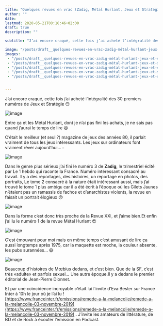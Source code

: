 ```yaml
---
title: "Quelques revues en vrac (Zadig, Métal Hurlant, Jeux et Stratégie)"
author: ""
date: 
lastmod: 2020-05-21T00:18:46+02:00
draft: true
description: ""

subtitle: "J’ai encore craqué, cette fois j’ai acheté l’intégralité des 30 premiers numéros de Jeux et Stratégie 😏"

image: "/posts/draft__quelques-revues-en-vrac-zadig-métal-hurlant-jeux-et-stratégie/images/1.jpeg" 
images:
 - "/posts/draft__quelques-revues-en-vrac-zadig-métal-hurlant-jeux-et-stratégie/images/1.jpeg"
 - "/posts/draft__quelques-revues-en-vrac-zadig-métal-hurlant-jeux-et-stratégie/images/2.jpeg"
 - "/posts/draft__quelques-revues-en-vrac-zadig-métal-hurlant-jeux-et-stratégie/images/3.jpeg"
 - "/posts/draft__quelques-revues-en-vrac-zadig-métal-hurlant-jeux-et-stratégie/images/4.jpeg"
 - "/posts/draft__quelques-revues-en-vrac-zadig-métal-hurlant-jeux-et-stratégie/images/5.jpeg"


---
```


J’ai encore craqué, cette fois j’ai acheté l’intégralité des 30 premiers numéros de Jeux et Stratégie 😏




![image](/posts/draft__quelques-revues-en-vrac-zadig-métal-hurlant-jeux-et-stratégie/images/1.jpeg#layoutTextWidth)



Entre ça et les Métal Hurlant, dont je n’ai pas fini les achats, je ne sais pas quand j’aurai le temps de lire 😆

C’était le meilleur (et seul ?) magazine de jeux des années 80, il parlait vraiment de tous les jeux intéressants. Les jeux sur ordinateurs font vraiment rêver aujourd’hui… :




![image](/posts/draft__quelques-revues-en-vrac-zadig-métal-hurlant-jeux-et-stratégie/images/2.jpeg#layoutTextWidth)

Dans le genre plus sérieux j’ai fini le numéro 3 de **Zadig**, le trimestriel édité par Le 1 hebdo qui raconte la France. Numéro intéressant consacré au travail. Il y a des reportages, des histoires, un reportage en photos, des portraits, Le tome 2 consacré à la nature était intéressant aussi, mais j’ai trouvé le tome 1 plus ambigu car il a été écrit à l’époque où les Gilets Jaunes n’étaient pas un ramassis de fachos et d’anarchistes violents, la revue en faisait un portrait élogieux 😠




![image](/posts/draft__quelques-revues-en-vrac-zadig-métal-hurlant-jeux-et-stratégie/images/3.jpeg#layoutTextWidth)



Dans la forme c’est donc très proche de la Revue XXI, et j’aime bien.Et enfin j’ai lu le numéro 1 de la revue Métal Hurlant 😍




![image](/posts/draft__quelques-revues-en-vrac-zadig-métal-hurlant-jeux-et-stratégie/images/4.jpeg#layoutTextWidth)



C’est émouvant pour moi mais en même temps c’est amusant de lire ça aussi longtemps après 1975, car la maquette est moche, la couleur absente, les pubs surannées… 😃




![image](/posts/draft__quelques-revues-en-vrac-zadig-métal-hurlant-jeux-et-stratégie/images/5.jpeg#layoutTextWidth)



Beaucoup d’histoires de Mœbius dedans, et c’est bien. Que de la SF, c’est très «adulte» et parfois sexuel… Une autre époque.Il y a dedans le premier éditorial de Jean-Pierre Dionnet. 

Et par une coïncidence incroyable c’était lui l’invité d’Eva Bester sur France Inter à 10h le jour où je l’ai lu ! [https://www.franceinter.fr/emissions/remede-a-la-melancolie/remede-a-la-melancolie-03-novembre-2019](https://www.franceinter.fr/emissions/remede-a-la-melancolie/remede-a-la-melancolie-03-novembre-2019) . J’invite les amateurs de littérature, de BD et de Rock à écouter l’émission en Podcast.
